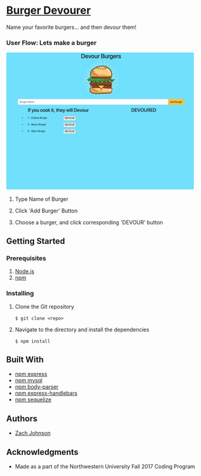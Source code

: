 # [Burger Devourer](https://limitless-woodland-79218.herokuapp.com/)

Name your favorite burgers... and then devour them!

### User Flow: Lets make a burger

<img src="public/assets/images/home_screen.png?raw=true" alt="Burger Devourer Home Screen" width="500px" />

1. Type Name of Burger

2. Click 'Add Burger' Button

3. Choose a burger, and click corresponding 'DEVOUR' button


## Getting Started


### Prerequisites

1. [Node.js](https://nodejs.org/en/)
2. [npm](https://www.npmjs.com/get-npm)

### Installing

1. Clone the Git repository

   ```
   $ git clone <repo>
   ```
2. Navigate to the directory and install the dependencies 
   ```
   $ npm install
   ```

## Built With 

* [npm express](https://www.npmjs.com/package/express)
* [npm mysql](https://www.npmjs.com/package/mysql)
* [npm body-parser](https://www.npmjs.com/package/body-parser)
* [npm express-handlebars](https://www.npmjs.com/package/express-handlebars)
* [npm sequelize](https://www.npmjs.com/package/sequelize)

## Authors

* [Zach Johnson](https://github.com/zachtjohnson01)

## Acknowledgments

* Made as a part of the Northwestern University Fall 2017 Coding Program